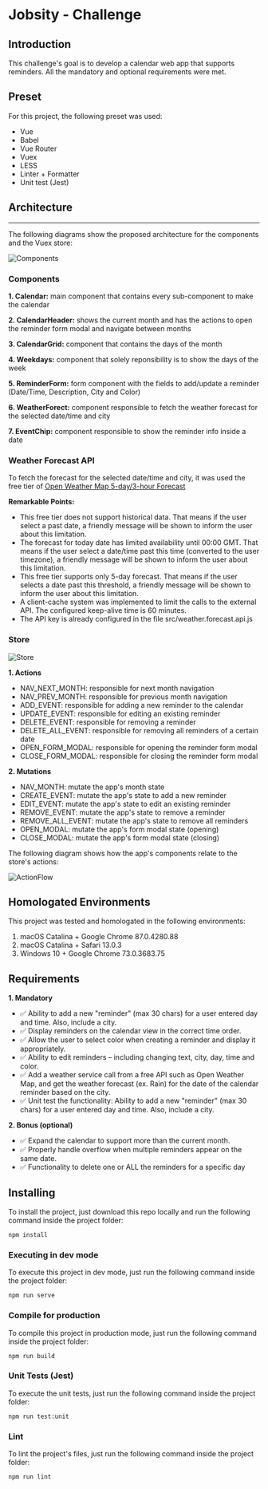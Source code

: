 # Jobsity - Challenge

## Introduction

This challenge's goal is to develop a calendar web app that supports reminders. All the mandatory and optional requirements were met.

## Preset

For this project, the following preset was used:
- Vue
- Babel
- Vue Router
- Vuex
- LESS
- Linter + Formatter
- Unit test (Jest)

## Architecture
---
The following diagrams show the proposed architecture for the components and the Vuex store:

![Components](https://user-images.githubusercontent.com/7889190/101422016-6abe2300-38d4-11eb-9f9e-ad23ceb97df2.png)

### Components

**1. Calendar:** main component that contains every sub-component to make the calendar

**2. CalendarHeader:** shows the current month and has the actions to open the reminder form modal and navigate between months

**3. CalendarGrid:** component that contains the days of the month

**4. Weekdays:** component that solely reponsibility is to show the days of the week

**5. ReminderForm:** form component with the fields to add/update a reminder (Date/Time, Description, City and Color)

**6. WeatherForect:** component responsible to fetch the weather forecast for the selected date/time and city

**7. EventChip:** component responsible to show the reminder info inside a date

### Weather Forecast API

To fetch the forecast for the selected date/time and city, it was used the free tier of [Open Weather Map 5-day/3-hour Forecast](https://openweathermap.org/forecast5)

**Remarkable Points:**

* This free tier does not support historical data. That means if the user select a past date, a friendly message will be shown to inform the user about this limitation.
* The forecast for today date has limited availability until 00:00 GMT. That means if the user select a date/time past this time (converted to the user timezone), a friendly message will be shown to inform the user about this limitation.
* This free tier supports only 5-day forecast. That means if the user selects a date past this threshold, a friendly message will be shown to inform the user about this limitation.
* A client-cache system was implemented to limit the calls to the external API. The configured keep-alive time is 60 minutes.
* The API key is already configured in the file src/weather.forecast.api.js


### Store

![Store](https://user-images.githubusercontent.com/7889190/101422454-7d852780-38d5-11eb-93c5-a499a2f06b5c.png)

**1. Actions**
- NAV_NEXT_MONTH: responsible for next month navigation
- NAV_PREV_MONTH: responsible for previous month navigation
- ADD_EVENT: responsible for adding a new reminder to the calendar
- UPDATE_EVENT: responsible for editing an existing reminder
- DELETE_EVENT: responsible for removing a reminder
- DELETE_ALL_EVENT: responsible for removing all reminders of a certain date
- OPEN_FORM_MODAL: responsible for opening the reminder form modal
- CLOSE_FORM_MODAL: responsible for closing the reminder form modal

**2. Mutations**
- NAV_MONTH: mutate the app's month state
- CREATE_EVENT: mutate the app's state to add a new reminder
- EDIT_EVENT: mutate the app's state to edit an existing reminder
- REMOVE_EVENT: mutate the app's state to remove a reminder
- REMOVE_ALL_EVENT: mutate the app's state to remove all reminders
- OPEN_MODAL: mutate the app's form modal state (opening)
- CLOSE_MODAL: mutate the app's form modal state (closing)

The following diagram shows how the app's components relate to the store's actions:

![ActionFlow](https://user-images.githubusercontent.com/7889190/101422012-68f45f80-38d4-11eb-9704-830e4b7087ce.png)


## Homologated Environments

This project was tested and homologated in the following environments:

1. macOS Catalina + Google Chrome 87.0.4280.88
2. macOS Catalina + Safari 13.0.3
3. Windows 10 + Google Chrome 73.0.3683.75


## Requirements

**1. Mandatory**

* :white_check_mark: Ability to add a new "reminder" (max 30 chars) for a user entered day and time. Also, include a city.
* :white_check_mark: Display reminders on the calendar view in the correct time order.
* :white_check_mark: Allow the user to select color when creating a reminder and display it appropriately.
* :white_check_mark: Ability to edit reminders – including changing text, city, day, time and color.
* :white_check_mark: Add a weather service call from a free API such as Open Weather Map, and get the weather forecast (ex. Rain) for the date of the calendar reminder based on the city.
* :white_check_mark: Unit test the functionality: Ability to add a new "reminder" (max 30 chars) for a user entered day and time. Also, include a city.

**2. Bonus (optional)**

* :white_check_mark: Expand the calendar to support more than the current month.
* :white_check_mark: Properly handle overflow when multiple reminders appear on the same date.
* :white_check_mark: Functionality to delete one or ALL the reminders for a specific day


## Installing
To install the project, just download this repo locally and run the following command inside the project folder:
```
npm install
```

### Executing in dev mode
To execute this project in dev mode, just run the following command inside the project folder:
```
npm run serve
```

### Compile for production
To compile this project in production mode, just run the following command inside the project folder:
```
npm run build
```

### Unit Tests (Jest)
To execute the unit tests, just run the following command inside the project folder:
```
npm run test:unit
```

### Lint
To lint the project's files, just run the following command inside the project folder:
```
npm run lint
```
